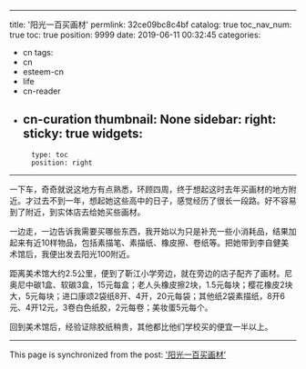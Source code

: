 
---
title: '阳光一百买画材'
permlink: 32ce09bc8c4bf
catalog: true
toc_nav_num: true
toc: true
position: 9999
date: 2019-06-11 00:32:45
categories:
- cn
tags:
- cn
- esteem-cn
- life
- cn-reader
- cn-curation
thumbnail: None
sidebar:
    right:
        sticky: true
widgets:
    -
        type: toc
        position: right
---


一下车，奇奇就说这地方有点熟悉，环顾四周，终于想起这时去年买画材的地方附近。才过去不到一年，想起她这些高中的日子，感觉经历了很长一段路。好不容易到了附近，到实体店去给她买些画材。

一边走，一边告诉我需要买哪些东西，我开始以为只是补充一些小消耗品，结果加起来有近10样物品，包括素描笔、素描纸、橡皮擦、卷纸等。把她带到李自健美术馆后，我便出发去阳光100附近。

距离美术馆大约2.5公里，便到了靳江小学旁边，就在旁边的店子配齐了画材。尼奥尼中碳1盒、软碳3盒，15元每盒；老人头橡皮擦2块，1.5元每块；樱花橡皮2块大，5元每块；进口康颂2袋纸8开、4开，20元每袋；其他纸2袋素描纸，8开6元、4开12元，3卷白色纸胶，2元每卷；美妆蛋5元每个。

回到美术馆后，经验证除胶纸稍贵，其他都比他们学校买的便宜一半以上。






- - -

This page is synchronized from the post: ['阳光一百买画材'](https://steemit.com/@m18207319997/32ce09bc8c4bf)
